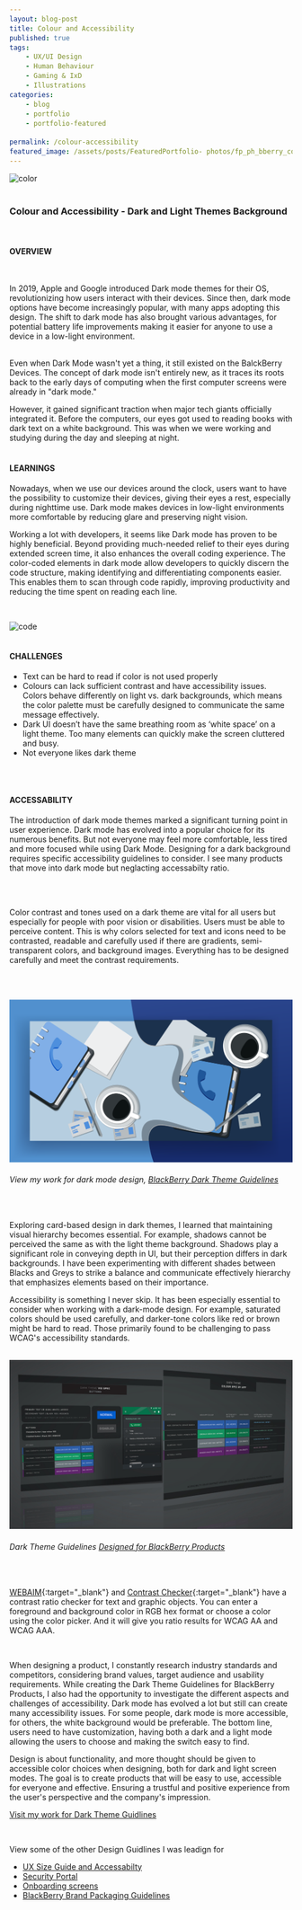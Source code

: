 ```yaml
---
layout: blog-post
title: Colour and Accessibility
published: true
tags: 
    - UX/UI Design
    - Human Behaviour
    - Gaming & IxD
    - Illustrations
categories:
    - blog
    - portfolio
    - portfolio-featured
    
permalink: /colour-accessibility
featured_image: /assets/posts/FeaturedPortfolio- photos/fp_ph_bberry_color1.png
---
```


![color](/assets/posts/2020-01-01-bp_Colour_Accessabilty_DarkLight/AdobeStock_248573161.jpeg "color")
<br>
<br> 

### Colour and Accessibility - Dark and Light Themes Background
<br>

#### OVERVIEW

<br>


In 2019, Apple and Google introduced Dark mode themes for their OS, revolutionizing how users interact with their devices. Since then, dark mode options have become increasingly popular, with many apps adopting this design. The shift to dark mode has also brought various advantages, for potential battery life improvements making it easier for anyone to use a device in a low-light environment. 
<br>
<br>

Even when Dark Mode wasn't yet a thing, it still existed on the BalckBerry Devices. The concept of dark mode isn't entirely new, as it traces its roots back to the early days of computing when the first computer screens were already in "dark mode."

However, it gained significant traction when major tech giants officially integrated it. Before the computers, our eyes got used to reading books with dark text on a white background. This was when we were working and studying during the day and sleeping at night. 
<br> 
<br>

#### LEARNINGS 

Nowadays, when we use our devices around the clock, users want to have the possibility to customize their devices, giving their eyes a rest, especially during nighttime use. Dark mode makes devices in low-light environments more comfortable by reducing glare and preserving night vision. 


Working a lot with developers, it seems like Dark mode has proven to be highly beneficial. Beyond providing much-needed relief to their eyes during extended screen time, it also enhances the overall coding experience. The color-coded elements in dark mode allow developers to quickly discern the code structure, making identifying and differentiating components easier. This enables them to scan through code rapidly, improving productivity and reducing the time spent on reading each line.

<br>


![code](/assets/posts/2020-01-01-bp_Colour_Accessabilty_DarkLight/AdobeStock_170801444.jpeg "code")
<br>
<br>

#### CHALLENGES



- Text can be hard to read if color is not used properly 
- Colours can lack sufficient contrast and have accessibility issues. Colors behave differently on light vs. dark backgrounds, which means the color palette must be carefully designed to communicate the same message effectively.
- Dark UI doesn’t have the same breathing room as ‘white space’ on a light theme. Too many elements can quickly make the screen cluttered and busy.
- Not everyone likes dark theme 

<br>

<br>

#### ACCESSABILITY 

The introduction of dark mode themes marked a significant turning point in user experience. Dark mode has evolved into a popular choice for its numerous benefits. But not everyone may feel more comfortable, less tired and more focused while using Dark Mode. Designing for a dark background requires specific accessibility guidelines to consider. I see many products that move into dark mode but neglacting accessabilty ratio.


<br>
<br>

Color contrast and tones used on a dark theme are vital for all users but especially for people with poor vision or disabilities. Users must be able to perceive content. This is why colors selected for text and icons need to be contrasted, readable and carefully used if there are gradients, semi-transparent colors, and background images. Everything has to be designed carefully and meet the contrast requirements. 

<br>
<br>


![Dark Theme UI](assets/posts/2020-01-01-bp_Colour_Accessabilty_DarkLight/light_dark.png "Dark Theme Guidlines")
###### View my work for dark mode design, [BlackBerry Dark Theme Guidelines](/dark-theme) 

<br>

Exploring card-based design in dark themes, I learned that maintaining visual hierarchy becomes essential. For example, shadows cannot be perceived the same as with the light theme background. Shadows play a significant role in conveying depth in UI, but their perception differs in dark backgrounds. I have been experimenting with different shades between Blacks and Greys to strike a balance and communicate effectively hierarchy that emphasizes elements based on their importance.



Accessibility is something I never skip. It has been especially essential to consider when working with a dark-mode design. For example, saturated colors should be used carefully, and darker-tone colors like red or brown might be hard to read. Those primarily found to be challenging to pass WCAG's accessibility standards. 
<br>
<br>

![Dark Theme UI](assets/posts/2020-01-01-bp_Colour_Accessabilty_DarkLight/DArkThemMockup.jpg "Dark Theme Guidlines")
###### Dark Theme Guidelines [Designed for BlackBerry Products](/dark-theme)  
<br>


[WEBAIM](https://webaim.org/resources/contrastchecker/){:target="_blank"} and [Contrast Checker](https://contrastchecker.com/){:target="_blank"} have a contrast ratio checker for text and graphic objects. You can enter a foreground and background color in RGB hex format or choose a color using the color picker.  And it will give you ratio results for WCAG AA and WCAG AAA.

<br>

When designing a product, I constantly research industry standards and competitors, considering brand values, target audience and usability requirements. While creating the Dark Theme Guidelines for BlackBerry Products, I also had the opportunity to investigate the different aspects and challenges of accessibility. Dark mode has evolved a lot but still can create many accessibility issues. For some people, dark mode is more accessible, for others, the white background would be preferable. The bottom line, users need to have customization, having both a dark and a light mode allowing the users to choose and making the switch easy to find.

Design is about functionality, and more thought should be given to accessible color choices when designing, both for dark and light screen modes. The goal is to create products that will be easy to use, accessible for everyone and effective. Ensuring a trustful and positive experience from the user's perspective and the company's impression.

[Visit my work for Dark Theme Guidlines](/dark-theme) 

<br>

View some of the other Design Guidlines I was leadign for

- [UX Size Guide and Accessabilty](/wb-hud)
- [Security Portal](/design-guidelines)
- [Onboarding screens](/empty-data)
- [BlackBerry Brand Packaging Guidelines](/bb-brand) 


